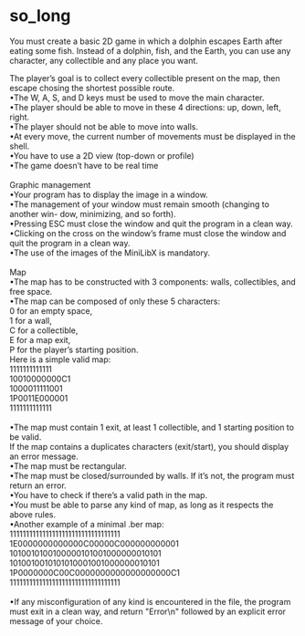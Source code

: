 # so_long

You must create a basic 2D game in which a dolphin
escapes Earth after eating some fish. Instead of
a dolphin, fish, and the Earth, you can use any
character, any collectible and any place you want.

The player’s goal is to collect every collectible present on the map, then escape
chosing the shortest possible route.\
•The W, A, S, and D keys must be used to move the main character.\
•The player should be able to move in these 4 directions: up, down, left, right.\
•The player should not be able to move into walls.\
•At every move, the current number of movements must be displayed in the shell.\
•You have to use a 2D view (top-down or profile)\
•The game doesn’t have to be real time\
\
Graphic management\
•Your program has to display the image in a window.\
•The management of your window must remain smooth (changing to another win-
dow, minimizing, and so forth).\
•Pressing ESC must close the window and quit the program in a clean way.\
•Clicking on the cross on the window’s frame must close the window and quit the
program in a clean way.\
•The use of the images of the MiniLibX is mandatory.\
\
Map\
•The map has to be constructed with 3 components: walls, collectibles, and free
space.\
•The map can be composed of only these 5 characters:\
0 for an empty space,\
1 for a wall,\
C for a collectible,\
E for a map exit,\
P for the player’s starting position.\
Here is a simple valid map:\
1111111111111\
10010000000C1\
1000011111001\
1P0011E000001\
1111111111111\
\
•The map must contain 1 exit, at least 1 collectible, and 1 starting position to
be valid.\
If the map contains a duplicates characters (exit/start), you should
display an error message.\
•The map must be rectangular.\
•The map must be closed/surrounded by walls. If it’s not, the program must return
an error.\
•You have to check if there’s a valid path in the map.\
•You must be able to parse any kind of map, as long as it respects the above rules.\
•Another example of a minimal .ber map:\
1111111111111111111111111111111111\
1E0000000000000C00000C000000000001\
1010010100100000101001000000010101\
1010010010101010001001000000010101\
1P0000000C00C0000000000000000000C1\
1111111111111111111111111111111111\
\
•If any misconfiguration of any kind is encountered in the file, the program must
exit in a clean way, and return "Error\n" followed by an explicit error message of
your choice.
